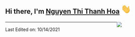  <!--
**huuminh365/huuminh365** is a ✨ _special_ ✨ repository because its `README.md` (this file) appears on your GitHub profile.
-->

<h2 align="left">Hi there, I'm <a href="https://www.linkedin.com/in/nguy%E1%BB%85n-th%E1%BB%8B-thanh-ho%C3%A0-a2b400222/" target="_blank" rel="noopener noreferrer">Nguyen Thi Thanh Hoa</a> <img src="https://raw.githubusercontent.com/ABSphreak/ABSphreak/master/gifs/Hi.gif" height="30" />
 
<a href="https://github.com/huuminh365"><img align='right' src='https://github.com/UjwalKandi/UjwalKandi/blob/changes-to-readme/svg/87202985-820dcb80-c2b6-11ea-9f56-7ec461c497c3.gif' width='150"'></a></h2>


-----

Last Edited on: 10/14/2021
